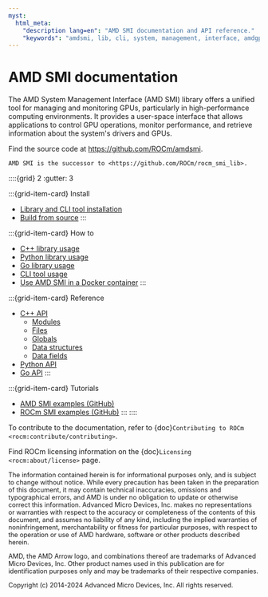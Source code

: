 ```yaml
---
myst:
  html_meta:
    "description lang=en": "AMD SMI documentation and API reference."
    "keywords": "amdsmi, lib, cli, system, management, interface, amdgpu, admin, sys"
---
```


# AMD SMI documentation

The AMD System Management Interface (AMD SMI) library offers a unified tool for
managing and monitoring GPUs, particularly in high-performance computing
environments. It provides a user-space interface that allows applications to
control GPU operations, monitor performance, and retrieve information about the
system's drivers and GPUs.

Find the source code at <https://github.com/ROCm/amdsmi>.

```{note}
AMD SMI is the successor to <https://github.com/ROCm/rocm_smi_lib>.
```

::::{grid} 2
:gutter: 3

:::{grid-item-card} Install
* [Library and CLI tool installation](./install/install.md)
* [Build from source](./install/build.md)
:::

:::{grid-item-card} How to
* [C++ library usage](./how-to/amdsmi-cpp-lib.md)
* [Python library usage](./how-to/amdsmi-py-lib.md)
* [Go library usage](./how-to/amdsmi-go-lib.md)
* [CLI tool usage](./how-to/amdsmi-cli-tool.md)
* [Use AMD SMI in a Docker container](./how-to/setup-docker-container.md)
:::

:::{grid-item-card} Reference
* [C++ API](./reference/amdsmi-cpp-api.md)
  * [Modules](../doxygen/docBin/html/modules)
  * [Files](../doxygen/docBin/html/files)
  * [Globals](../doxygen/docBin/html/globals)
  * [Data structures](../doxygen/docBin/html/annotated)
  * [Data fields](../doxygen/docBin/html/functions_data_fields)
* [Python API](./reference/amdsmi-py-api.md)
* [Go API](./reference/amdsmi-go-api.md)
:::

:::{grid-item-card} Tutorials
* [AMD SMI examples (GitHub)](https://github.com/ROCm/amdsmi/tree/amd-staging/example)
* [ROCm SMI examples (GitHub)](https://github.com/ROCm/rocm_smi_lib/tree/amd-staging/example)
:::
::::

To contribute to the documentation, refer to
{doc}`Contributing to ROCm <rocm:contribute/contributing>`.

Find ROCm licensing information on the
{doc}`Licensing <rocm:about/license>` page.

<style>
#disclaimer {
    font-size: 0.8rem;
}
</style>

<div id="disclaimer">
The information contained herein is for informational purposes only, and is
subject to change without notice. While every precaution has been taken in the
preparation of this document, it may contain technical inaccuracies, omissions
and typographical errors, and AMD is under no obligation to update or otherwise
correct this information. Advanced Micro Devices, Inc. makes no representations
or warranties with respect to the accuracy or completeness of the contents of
this document, and assumes no liability of any kind, including the implied
warranties of noninfringement, merchantability or fitness for particular
purposes, with respect to the operation or use of AMD hardware, software or
other products described herein.

AMD, the AMD Arrow logo, and combinations thereof are trademarks of Advanced
Micro Devices, Inc. Other product names used in this publication are for
identification purposes only and may be trademarks of their respective
companies.

Copyright (c) 2014-2024 Advanced Micro Devices, Inc. All rights reserved.
</div>
